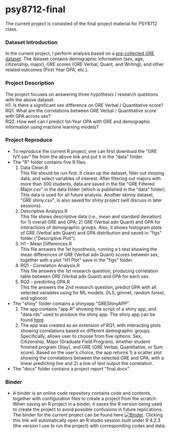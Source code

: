 # psy8712-final
The current project is consisted of the final project material for PSY8712 class.

### Dataset Introduction
In the current project, I perform analysis based on a [pre-collected GRE dataset](https://www.openicpsr.org/openicpsr/project/155721/version/V1/view;jsessionid=CCA87775E2BAE63EE1B4FC92FF3AE409>). The dataset contains demographic information (sex, age, citizenship, major), GRE scores (GRE Verbal, Quant, and Writing), and other related outcomes (First Year GPA, etc.). 

### Project Description
The project focuses on answering three hypothesis / research questions with the above dataset:  
H1. Is there a significant sex difference on GRE Verbal / Quantitative score?  
RQ1. What are the correlations between GRE Verbal / Quantitative score with GPA across sex?  
RQ2. How well can I predict 1st-Year GPA with GRE and demographic information using machine learning models?   


### Project Reproduce
* To reproduce the current R project, one can first download the "GRE IVY.sav" file from the above link and put it in the "data" folder.  
* The "R" folder contains five R files.
  1. Data Clean.R  
  This file should be run first. It clean up the dataset, filter out missing data, and select variables of interest. After filtering out majors with more than 300 students, data are saved in the file "GRE Filtered Major.csv" in the data folder (which is published in the "data" folder). This data is used for all future analysis. Another skinny dataset, "GRE shiny.csv", is also saved for shiny project (will discuss in later sessions).
  2. Descriptive Analysis.R  
   This file shows descriptive data (i.e., mean and standard deviation) for 1) overall GRE and GPA; 2) GRE (Verbal adn Quant) and GPA for interactions of demographic groups. Also, it shows histogram plots of GRE (Verbal adn Quant) and GPA distribution and saved in "figs" folder ("Descriptive Plot").
  3. H1 - Mean Differences.R    
   This file answers the 1st hyoothesis, running a t-test showing the mean differences of GRE (Verbal adn Quant) scores between sex, together with a plot "H1 Plot" save in the "figs" folder.
  4. RQ1 - Correlation Analysis.R   
   This file answers the 1st research question, producing correlation table between GRE (Verbal adn Quant) and GPA for each sex.
  5. RQ2 - predicting GPA.R    
   This file answers the 2nd research question, predict GPA with all selected variables using for ML models: OLS, glmnet, random forest, and xgboost.   
* The "shiny" folder contains a shinyapp "GREShinyAPP".
  1. The app contains "app.R" showing the script of a shiny app, and "data.rds" used to produce the shiny app. The shiny app can be found [here](https://purplefishlovespig.shinyapps.io/greshinyapp/).
  2. The app was created as an extension of RQ1, with interacting plots showing correlations based on different demographic groups. Specifically, allows user to choose from five options: Sex, Citizenship,  Major (Graduate Field Program), whether student finished program (Stay), and GRE (GRE Verbal, Quantitative, or Sum score). Based on the user’s choice, the app returns 1) a scatter plot showing the correlations between the selected GRE and GPA, with a linear predicting line and 2) a line of text output the correlation.
* The "docs" folder contains a project report "final.docx".



### Binder
* A binder is an online code repository contains code and contents, together with configuration files to create a project from the scratch. When saving an R project in a binder, it saves the R version being used to create the project to avoid possible confusions in future replications.  The binder for the current project can be found here
[![Binder](https://mybinder.org/badge_logo.svg)](https://mybinder.org/v2/gh/Lindsey-R/psy8712-final/HEAD?urlpath=rstudio). Clicking this link will automatically open an R studio session built under R 4.2.3 (the version I use to run the project) with corresponding codes and data. 


